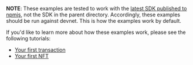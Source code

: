**NOTE**: These examples are tested to work with the [latest SDK published to npmjs](https://www.npmjs.com/package/aptos), not the SDK in the parent directory. Accordingly, these examples should be run against devnet. This is how the examples work by default.

If you'd like to learn more about how these examples work, please see the following tutorials:
- [Your first transaction](https://aptos.dev/integration/creating-a-signed-transaction)
- [Your first NFT](https://aptos.dev/tutorials/your-first-nft-sdk)
